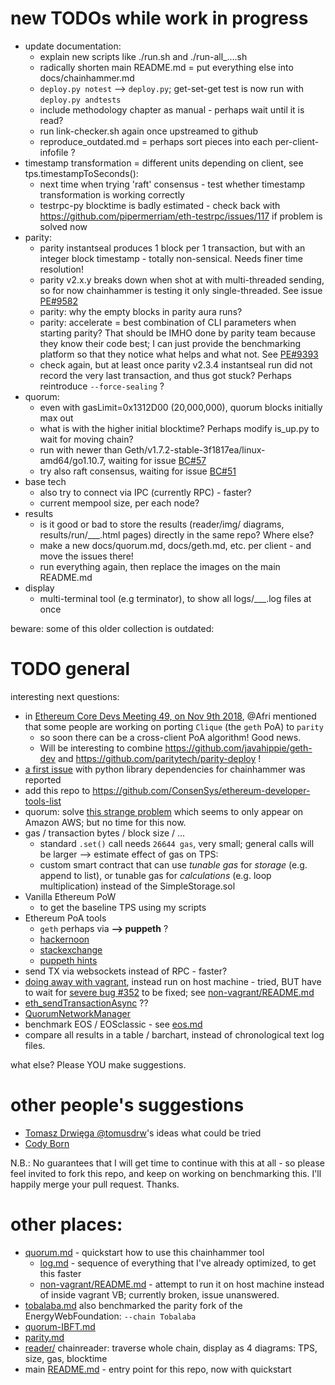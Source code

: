 
# new TODOs while work in progress

* update documentation: 
  * explain new scripts like ./run.sh and ./run-all_....sh
  * radically shorten main README.md = put everything else into docs/chainhammer.md
  * `deploy.py notest` --> `deploy.py`; get-set-get test is now run with `deploy.py andtests`
  * include methodology chapter as manual - perhaps wait until it is read?
  * run link-checker.sh again once upstreamed to github
  * reproduce_outdated.md = perhaps sort pieces into each per-client-infofile ?
* timestamp transformation = different units depending on client, see tps.timestampToSeconds():
  * next time when trying 'raft' consensus - test whether timestamp transformation is working correctly
  * testrpc-py blocktime is badly estimated - check back with https://github.com/pipermerriam/eth-testrpc/issues/117 if problem is solved now
* parity:
  * parity instantseal produces 1 block per 1 transaction, but with an integer block timestamp - totally non-sensical. Needs finer time resolution!
  * parity v2.x.y breaks down when shot at with multi-threaded sending, so for now chainhammer is testing it only single-threaded. See issue [PE#9582](https://github.com/paritytech/parity-ethereum/issues/9582)
  * parity: why the empty blocks in parity aura runs?
  * parity: accelerate = best combination of CLI parameters when starting parity? That should be IMHO done by parity team because they know their code best; I can just provide the benchmarking platform so that they notice what helps and what not. See [PE#9393](https://github.com/paritytech/parity-ethereum/issues/9393)
  * check again, but at least once parity v2.3.4 instantseal run did not record the very last transaction, and thus got stuck? Perhaps reintroduce `--force-sealing` ?    
* quorum:
  * even with gasLimit=0x1312D00 (20,000,000), quorum blocks initially max out
  * what is with the higher initial blocktime? Perhaps modify is_up.py to wait for moving chain?
  * run with newer than Geth/v1.7.2-stable-3f1817ea/linux-amd64/go1.10.7, waiting for issue [BC#57](https://github.com/blk-io/crux/issues/57)
  * try also raft consensus, waiting for issue [BC#51](https://github.com/blk-io/crux/issues/51) 
* base tech
  * also try to connect via IPC (currently RPC) - faster?
  * current mempool size, per each node?
* results
  * is it good or bad to store the results (reader/img/ diagrams, results/run/___.html pages) directly in the same repo? Where else?
  * make a new docs/quorum.md, docs/geth.md, etc. per client - and move the issues there!  
  * run everything again, then replace the images on the main README.md
* display
  * multi-terminal tool (e.g terminator), to show all logs/___.log files at once



beware: some of this older collection is outdated:

# TODO general

interesting next questions:

* in [Ethereum Core Devs Meeting 49, on Nov 9th 2018](https://github.com/ethereum/pm/issues/60), @Afri mentioned that some people are working on porting `Clique` (the `geth` PoA) to `parity`
  * so soon there can be a cross-client PoA algorithm! Good news. 
  * Will be interesting to combine https://github.com/javahippie/geth-dev and https://github.com/paritytech/parity-deploy !
* [a first issue](https://github.com/drandreaskrueger/chainhammer/issues/1) with python library dependencies for chainhammer was reported 
* add this repo to https://github.com/ConsenSys/ethereum-developer-tools-list
* quorum: solve [this strange problem](https://github.com/drandreaskrueger/chainhammer/blob/d3b408d325e1089c54071aeceb4af06b75133dd2/reproduce_TODO-crux.md#problems) which seems to only appear on Amazon AWS; but no time for this now.
* gas / transaction bytes / block size / ...
  * standard `.set()` call needs `26644 gas`, very small; general calls will be larger --> estimate effect of gas on TPS:
  * custom smart contract that can use *tunable gas* for *storage* (e.g. append to list), or tunable gas for *calculations* (e.g. loop multiplication) instead of the SimpleStorage.sol 
* Vanilla Ethereum PoW
  * to get the baseline TPS using my scripts
* Ethereum PoA tools
  * `geth` perhaps via **--> puppeth** ?
  * [hackernoon](https://hackernoon.com/setup-your-own-private-proof-of-authority-ethereum-network-with-geth-9a0a3750cda8)
  * [stackexchange](https://ethereum.stackexchange.com/questions/15644/setting-up-a-private-poa-clique-network-with-puppeth/15649#15649)
  * [puppeth hints](https://github.com/ethereum/go-ethereum/issues/15581)
* send TX via websockets instead of RPC - faster?
* [doing away with vagrant](log.md#doing-away-with-vagrant), instead run on host machine - tried, BUT have to wait for [severe bug #352](https://github.com/jpmorganchase/quorum/issues/352#issuecomment-384731645) to be fixed; see [non-vagrant/README.md](https://github.com/drandreaskrueger/quorum-examples/blob/e8a368fa5248400472dc1bb66f3de4f38c26d9a9/non-vagrant/README.md)
* [eth_sendTransactionAsync](https://github.com/jpmorganchase/quorum/issues/346#issuecomment-382216968) ??
* [QuorumNetworkManager](https://github.com/ConsenSys/QuorumNetworkManager)
* benchmark EOS / EOSclassic - see [eos.md](../results/eos.md)
* compare all results in a table / barchart, instead of chronological text log files.

what else? Please YOU make suggestions.

# other people's suggestions
* [Tomasz Drwięga @tomusdrw](https://github.com/paritytech/parity-ethereum/issues/10382#issuecomment-466373932)'s ideas what could be tried
* [Cody Born](codyborn.md) 

N.B.: No guarantees that I will get time to continue with this at all - so please feel invited to fork this repo, and keep on working on benchmarking this. I'll happily merge your pull request. Thanks.

# other places:
* [quorum.md](../results/quorum.md) - quickstart how to use this chainhammer tool
  * [log.md](../results/log.md) - sequence of everything that I've already optimized, to get this faster 
  * [non-vagrant/README.md](https://github.com/drandreaskrueger/quorum-examples/blob/master/non-vagrant/README.md) - attempt to run it on host machine instead of inside vagrant VB; currently broken, issue unanswered.
* [tobalaba.md](../results/tobalaba.md) also benchmarked the parity fork of the EnergyWebFoundation: `--chain Tobalaba`
* [quorum-IBFT.md](../results/quorum-IBFT.md)
* [parity.md](../results/parity.md)
* [reader/](../reader/) chainreader: traverse whole chain, display as 4 diagrams: TPS, size, gas, blocktime
* main [README.md](../README.md) - entry point for this repo, now with quickstart

